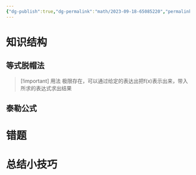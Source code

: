 ```yaml
---
{"dg-publish":true,"dg-permalink":"math/2023-09-18-65085220","permalink":"/math/2023-09-18-65085220/","tags":["数学","高数","基础30讲"],"created":"2023-09-18T14:15:17.122+08:00","updated":"2023-09-18T16:29:39.345+08:00"}
---
```


# 知识结构

## 等式脱帽法

> [!important] 用法
> 极限存在，可以通过给定的表达出把f(x)表示出来，带入所求的表达式求出结果

## 泰勒公式

# 错题

# 总结小技巧